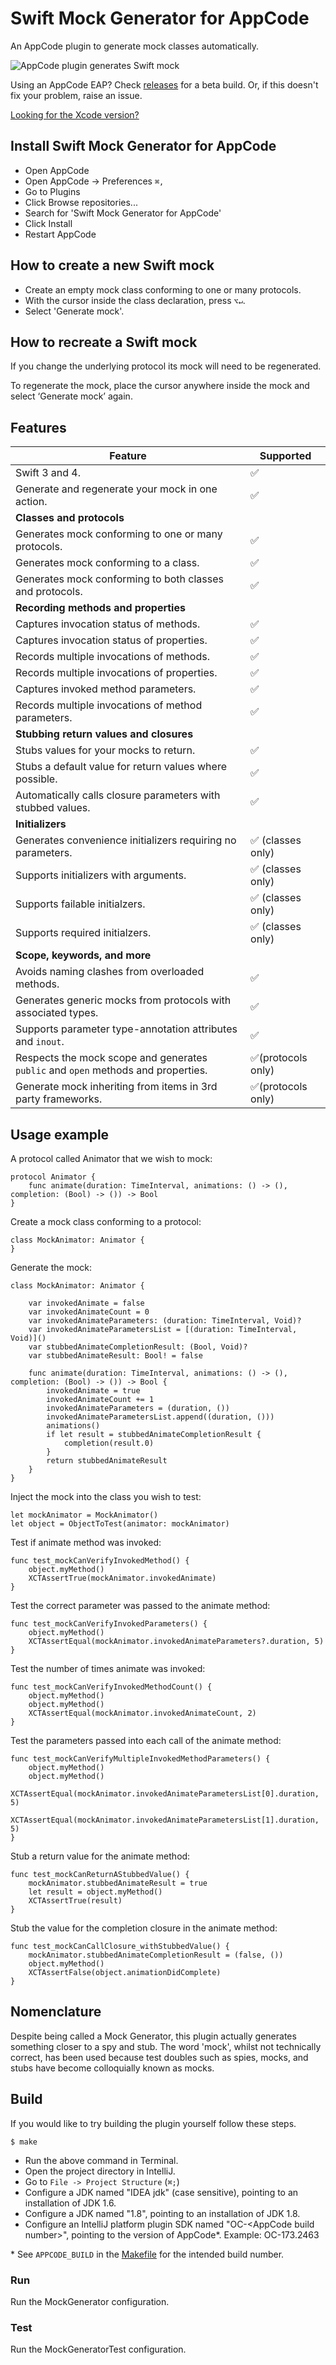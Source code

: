 # Swift Mock Generator for AppCode

An AppCode plugin to generate mock classes automatically. 

![AppCode plugin generates Swift mock](readme/MockGenerator.gif "AppCode plugin generates Swift mock")

Using an AppCode EAP? Check [releases](https://github.com/seanhenry/MockGenerator/releases) for a beta build. Or, if this doesn't fix your problem, raise an issue.

[Looking for the Xcode version?](https://github.com/seanhenry/SwiftMockGeneratorForXcode)

## Install Swift Mock Generator for AppCode

- Open AppCode
- Open AppCode → Preferences `⌘,`
- Go to Plugins
- Click Browse repositories...
- Search for 'Swift Mock Generator for AppCode'
- Click Install
- Restart AppCode

## How to create a new Swift mock

- Create an empty mock class conforming to one or many protocols.
- With the cursor inside the class declaration, press `⌥↵`.
- Select 'Generate mock'.

## How to recreate a Swift mock

If you change the underlying protocol its mock will need to be regenerated.  

To regenerate the mock, place the cursor anywhere inside the mock and select ‘Generate mock’ again.

## Features

| Feature | Supported |
|---|---|
| Swift 3 and 4.|✅|
| Generate and regenerate your mock in one action.|✅|
| **Classes and protocols** |
| Generates mock conforming to one or many protocols.|✅|
| Generates mock conforming to a class.|✅|
| Generates mock conforming to both classes and protocols.|✅|
| **Recording methods and properties** |
| Captures invocation status of methods.|✅|
| Captures invocation status of properties.|✅|
| Records multiple invocations of methods.|✅|
| Records multiple invocations of properties.|✅|
| Captures invoked method parameters.|✅|
| Records multiple invocations of method parameters.|✅|
| **Stubbing return values and closures** |
| Stubs values for your mocks to return.|✅|
| Stubs a default value for return values where possible.|✅|
| Automatically calls closure parameters with stubbed values.|✅|
| **Initializers** |
| Generates convenience initializers requiring no parameters.|✅ (classes only)|
| Supports initializers with arguments.|✅ (classes only)|
| Supports failable initialzers.|✅ (classes only)|
| Supports required initialzers.|✅ (classes only)|
| **Scope, keywords, and more** |
| Avoids naming clashes from overloaded methods.|✅|
| Generates generic mocks from protocols with associated types.|✅|
| Supports parameter type-annotation attributes and `inout`.|✅|
| Respects the mock scope and generates `public` and `open` methods and properties.|✅(protocols only)|
| Generate mock inheriting from items in 3rd party frameworks.|✅(protocols only)|

## Usage example

A protocol called Animator that we wish to mock:

```
protocol Animator {
    func animate(duration: TimeInterval, animations: () -> (), completion: (Bool) -> ()) -> Bool
}
```
Create a mock class conforming to a protocol:
```
class MockAnimator: Animator {
}
```
Generate the mock:

```
class MockAnimator: Animator {  
  
    var invokedAnimate = false
    var invokedAnimateCount = 0
    var invokedAnimateParameters: (duration: TimeInterval, Void)?
    var invokedAnimateParametersList = [(duration: TimeInterval, Void)]()
    var stubbedAnimateCompletionResult: (Bool, Void)?
    var stubbedAnimateResult: Bool! = false
  
    func animate(duration: TimeInterval, animations: () -> (), completion: (Bool) -> ()) -> Bool {
        invokedAnimate = true
        invokedAnimateCount += 1
        invokedAnimateParameters = (duration, ())
        invokedAnimateParametersList.append((duration, ()))
        animations()
        if let result = stubbedAnimateCompletionResult {
            completion(result.0)
        }
        return stubbedAnimateResult
    }
}
```
Inject the mock into the class you wish to test:

```
let mockAnimator = MockAnimator()
let object = ObjectToTest(animator: mockAnimator)
```
Test if animate method was invoked:

```
func test_mockCanVerifyInvokedMethod() {
    object.myMethod()
    XCTAssertTrue(mockAnimator.invokedAnimate)
}
```
Test the correct parameter was passed to the animate method:

```
func test_mockCanVerifyInvokedParameters() {
    object.myMethod()
    XCTAssertEqual(mockAnimator.invokedAnimateParameters?.duration, 5)
}
```
Test the number of times animate was invoked:

```
func test_mockCanVerifyInvokedMethodCount() {
    object.myMethod()
    object.myMethod()
    XCTAssertEqual(mockAnimator.invokedAnimateCount, 2)
}
```
Test the parameters passed into each call of the animate method:

```
func test_mockCanVerifyMultipleInvokedMethodParameters() {
    object.myMethod()
    object.myMethod()
    XCTAssertEqual(mockAnimator.invokedAnimateParametersList[0].duration, 5)
    XCTAssertEqual(mockAnimator.invokedAnimateParametersList[1].duration, 5)
}
```
Stub a return value for the animate method:

```
func test_mockCanReturnAStubbedValue() {
    mockAnimator.stubbedAnimateResult = true
    let result = object.myMethod()
    XCTAssertTrue(result)
}
```
Stub the value for the completion closure in the animate method:

```
func test_mockCanCallClosure_withStubbedValue() {
    mockAnimator.stubbedAnimateCompletionResult = (false, ())
    object.myMethod()
    XCTAssertFalse(object.animationDidComplete)
}
```

## Nomenclature

Despite being called a Mock Generator, this plugin actually generates something closer to a spy and stub. The word 'mock', whilst not technically correct, has been used because test doubles such as spies, mocks, and stubs have become colloquially known as mocks.

## Build

If you would like to try building the plugin yourself follow these steps.
```
$ make
```
- Run the above command in Terminal.
- Open the project directory in IntelliJ.
- Go to `File -> Project Structure` (`⌘;`)
- Configure a JDK named "IDEA jdk" (case sensitive), pointing to an installation of JDK 1.6.
- Configure a JDK named "1.8", pointing to an installation of JDK 1.8.
- Configure an IntelliJ platform plugin SDK named "OC-\<AppCode build number\>", pointing to the version of AppCode*. Example: OC-173.2463

\* See `APPCODE_BUILD` in the [Makefile](Makefile) for the intended build number.

### Run
Run the MockGenerator configuration.
### Test
Run the MockGeneratorTest configuration. 
